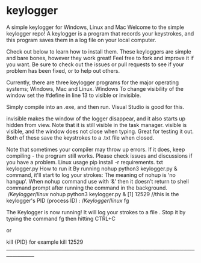 # keylogger
A simple keylogger for Windows, Linux and Mac
Welcome to the simple keylogger repo! A keylogger is a program that records your keystrokes, and this program saves them in a log file on your local computer.

Check out below to learn how to install them. These keyloggers are simple and bare bones, however they work great! Feel free to fork and improve it if you want. Be sure to check out the issues or pull requests to see if your problem has been fixed, or to help out others.

Currently, there are three keylogger programs for the major operating systems; Windows, Mac and Linux.
Windows
To change visibility of the window set the #define in line 13 to visible or invisible.

Simply compile into an .exe, and then run. Visual Studio is good for this.

invisible makes the window of the logger disappear, and it also starts up hidden from view. Note that it is still visible in the task manager.
visible is visible, and the window does not close when typing. Great for testing it out.
Both of these save the keystrokes to a .txt file when closed.

Note that sometimes your compiler may throw up errors. If it does, keep compiling - the program still works. Please check issues and discussions if you have a problem.
Linux
usage
  pip install -r requirements. txt
  keylogger.py
  How to run it
By running nohup python3 keylogger.py & command, it'll start to log your strokes: The meaning of nohup is ‘no hangup‘. When nohup command use with ‘&’ then it doesn’t return to shell command prompt after running the command in the background.
$~/Keylogger/linux$ nohup python3 keylogger.py &
[1] 12529 //this is the keylogger's PID (process ID)
$:~/Keylogger/linux$ fg

The Keylogger is now running! It will log your strokes to a file . Stop it by typing the command fg then hitting CTRL+C

or

kill {PID} for example kill 12529
ــــــــــــــــــــــــــــــــــــــــــــــــــــــــــــــــــــــــــــــــــــــــــــــــــــــــــــــــــــــــــــــــــــــــــــ
